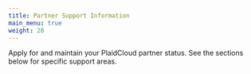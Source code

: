 ```yaml
---
title: Partner Support Information
main_menu: true
weight: 20
---
```


Apply for and maintain your PlaidCloud partner status.  See the sections below for specific support areas.
